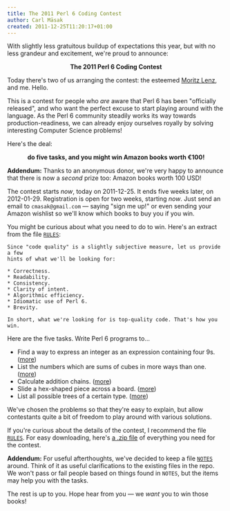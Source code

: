 ```yaml
---
title: The 2011 Perl 6 Coding Contest
author: Carl Mäsak
created: 2011-12-25T11:20:17+01:00
---
```

With slightly less gratuitous buildup of expectations this year, but with no less grandeur and excitement, we're proud to announce:

<center><strong>The 2011 Perl 6 Coding Contest</strong></center>

Today there's two of us arranging the contest: the esteemed [Moritz Lenz](http://perlgeek.de/), and me. Hello.

This is a contest for people who *are* aware that Perl 6 has been "officially released", and who want the perfect excuse to start playing around with the language. As the Perl 6 community steadily works its way towards production-readiness, we can already enjoy ourselves royally by solving interesting Computer Science problems!

Here's the deal:

<center><strong>do five tasks, and you might win Amazon books worth &euro;100!</strong></center>

**Addendum:** Thanks to an anonymous donor, we're very happy to announce that there is now a *second* prize too: Amazon books worth 100 USD!

The contest starts *now*, today on 2011-12-25. It ends five weeks later, on 2012-01-29. Registration is open for two weeks, starting *now*. Just send an email to `cmasak@gmail.com` &mdash; saying "sign me up!" or even sending your Amazon wishlist so we'll know which books to buy you if you win.

You might be curious about what you need to do to win. Here's an extract from the file [`RULES`](http://strangelyconsistent.org/p6cc2011/RULES):

    Since "code quality" is a slightly subjective measure, let us provide a few
    hints of what we'll be looking for:
    
    * Correctness.
    * Readability.
    * Consistency.
    * Clarity of intent.
    * Algorithmic efficiency.
    * Idiomatic use of Perl 6.
    * Brevity.
    
    In short, what we're looking for is top-quality code. That's how you win.

Here are the five tasks. Write Perl 6 programs to...

* Find a way to express an integer as an expression containing four 9s. ([more](http://strangelyconsistent.org/p6cc2011/t1-description))
* List the numbers which are sums of cubes in more ways than one. ([more](http://strangelyconsistent.org/p6cc2011/t2-description))
* Calculate addition chains. ([more](http://strangelyconsistent.org/p6cc2011/t3-description))
* Slide a hex-shaped piece across a board. ([more](http://strangelyconsistent.org/p6cc2011/t4-description))
* List all possible trees of a certain type. ([more](http://strangelyconsistent.org/p6cc2011/t5-description))

We've chosen the problems so that they're easy to explain, but allow contestants
quite a bit of freedom to play around with various solutions.

If you're curious about the details of the contest, I recommend the file [`RULES`](http://strangelyconsistent.org/p6cc2011/RULES). For easy downloading, here's [a .zip file](http://strangelyconsistent.org/p6cc2011/contest.zip) of everything you need for the contest.

**Addendum:** For useful afterthoughts, we've decided to keep a file [`NOTES`](http://strangelyconsistent.org/p6cc2011/NOTES) around. Think of it as useful clarifications to the existing files in the repo. We won't pass or fail people based on things found in `NOTES`, but the items may help you with the tasks.

The rest is up to you. Hope hear from you &mdash; we *want* you to win those books!

